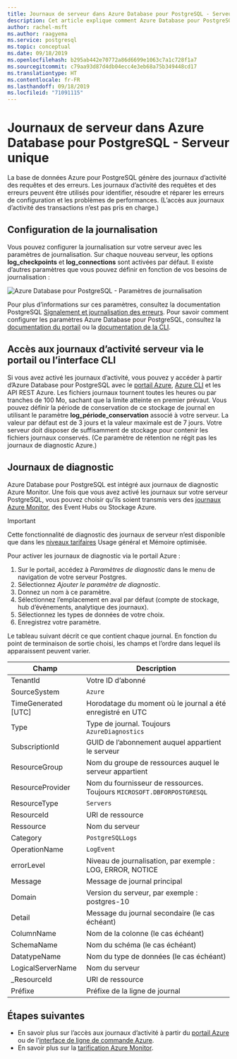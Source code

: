 ```yaml
---
title: Journaux de serveur dans Azure Database pour PostgreSQL - Serveur unique
description: Cet article explique comment Azure Database pour PostgreSQL - Serveur unique génère les journaux des requêtes et des erreurs et comment la rétention de journal est configurée.
author: rachel-msft
ms.author: raagyema
ms.service: postgresql
ms.topic: conceptual
ms.date: 09/18/2019
ms.openlocfilehash: b295ab442e70772a86d6699e1063c7a1c728f1a7
ms.sourcegitcommit: c79aa93d87d4db04ecc4e3eb68a75b349448cd17
ms.translationtype: HT
ms.contentlocale: fr-FR
ms.lasthandoff: 09/18/2019
ms.locfileid: "71091115"
---
```

# <a name="server-logs-in-azure-database-for-postgresql---single-server"></a>Journaux de serveur dans Azure Database pour PostgreSQL - Serveur unique
La base de données Azure pour PostgreSQL génère des journaux d’activité des requêtes et des erreurs. Les journaux d’activité des requêtes et des erreurs peuvent être utilisés pour identifier, résoudre et réparer les erreurs de configuration et les problèmes de performances. (L’accès aux journaux d’activité des transactions n’est pas pris en charge.) 

## <a name="configure-logging"></a>Configuration de la journalisation 
Vous pouvez configurer la journalisation sur votre serveur avec les paramètres de journalisation. Sur chaque nouveau serveur, les options **log_checkpoints** et **log_connections** sont activées par défaut. Il existe d’autres paramètres que vous pouvez définir en fonction de vos besoins de journalisation : 

![Azure Database pour PostgreSQL - Paramètres de journalisation](./media/concepts-server-logs/log-parameters.png)

Pour plus d’informations sur ces paramètres, consultez la documentation PostgreSQL [Signalement et journalisation des erreurs](https://www.postgresql.org/docs/current/static/runtime-config-logging.html). Pour savoir comment configurer les paramètres Azure Database pour PostgreSQL, consultez la [documentation du portail](howto-configure-server-parameters-using-portal.md) ou la [documentation de la CLI](howto-configure-server-parameters-using-cli.md).

## <a name="access-server-logs-through-portal-or-cli"></a>Accès aux journaux d’activité serveur via le portail ou l’interface CLI
Si vous avez activé les journaux d’activité, vous pouvez y accéder à partir d’Azure Database pour PostgreSQL avec le [portail Azure](howto-configure-server-logs-in-portal.md), [Azure CLI](howto-configure-server-logs-using-cli.md) et les API REST Azure. Les fichiers journaux tournent toutes les heures ou par tranches de 100 Mo, sachant que la limite atteinte en premier prévaut. Vous pouvez définir la période de conservation de ce stockage de journal en utilisant le paramètre **log\_période\_conservation** associé à votre serveur. La valeur par défaut est de 3 jours et la valeur maximale est de 7 jours. Votre serveur doit disposer de suffisamment de stockage pour contenir les fichiers journaux conservés. (Ce paramètre de rétention ne régit pas les journaux de diagnostic Azure.)


## <a name="diagnostic-logs"></a>Journaux de diagnostic
Azure Database pour PostgreSQL est intégré aux journaux de diagnostic Azure Monitor. Une fois que vous avez activé les journaux sur votre serveur PostgreSQL, vous pouvez choisir qu’ils soient transmis vers des [journaux Azure Monitor](../azure-monitor/log-query/log-query-overview.md), des Event Hubs ou Stockage Azure. 

> [!IMPORTANT]
> Cette fonctionnalité de diagnostic des journaux de serveur n’est disponible que dans les [niveaux tarifaires](concepts-pricing-tiers.md) Usage général et Mémoire optimisée.

Pour activer les journaux de diagnostic via le portail Azure :

   1. Sur le portail, accédez à *Paramètres de diagnostic* dans le menu de navigation de votre serveur Postgres.
   2. Sélectionnez *Ajouter le paramètre de diagnostic*.
   3. Donnez un nom à ce paramètre. 
   4. Sélectionnez l’emplacement en aval par défaut (compte de stockage, hub d’événements, analytique des journaux). 
   5. Sélectionnez les types de données de votre choix.
   6. Enregistrez votre paramètre.

Le tableau suivant décrit ce que contient chaque journal. En fonction du point de terminaison de sortie choisi, les champs et l’ordre dans lequel ils apparaissent peuvent varier. 

|**Champ** | **Description** |
|---|---|
| TenantId | Votre ID d’abonné |
| SourceSystem | `Azure` |
| TimeGenerated [UTC] | Horodatage du moment où le journal a été enregistré en UTC |
| Type | Type de journal. Toujours `AzureDiagnostics` |
| SubscriptionId | GUID de l’abonnement auquel appartient le serveur |
| ResourceGroup | Nom du groupe de ressources auquel le serveur appartient |
| ResourceProvider | Nom du fournisseur de ressources. Toujours `MICROSOFT.DBFORPOSTGRESQL` |
| ResourceType | `Servers` |
| ResourceId | URI de ressource |
| Ressource | Nom du serveur |
| Category | `PostgreSQLLogs` |
| OperationName | `LogEvent` |
| errorLevel | Niveau de journalisation, par exemple : LOG, ERROR, NOTICE |
| Message | Message de journal principal | 
| Domain | Version du serveur, par exemple : postgres-10 |
| Detail | Message du journal secondaire (le cas échéant) |
| ColumnName | Nom de la colonne (le cas échéant) |
| SchemaName | Nom du schéma (le cas échéant) |
| DatatypeName | Nom du type de données (le cas échéant) |
| LogicalServerName | Nom du serveur | 
| _ResourceId | URI de ressource |
| Préfixe | Préfixe de la ligne de journal |



## <a name="next-steps"></a>Étapes suivantes
- En savoir plus sur l’accès aux journaux d’activité à partir du [portail Azure](howto-configure-server-logs-in-portal.md) ou de l’[interface de ligne de commande Azure](howto-configure-server-logs-using-cli.md).
- En savoir plus sur la [tarification Azure Monitor](https://azure.microsoft.com/pricing/details/monitor/).
